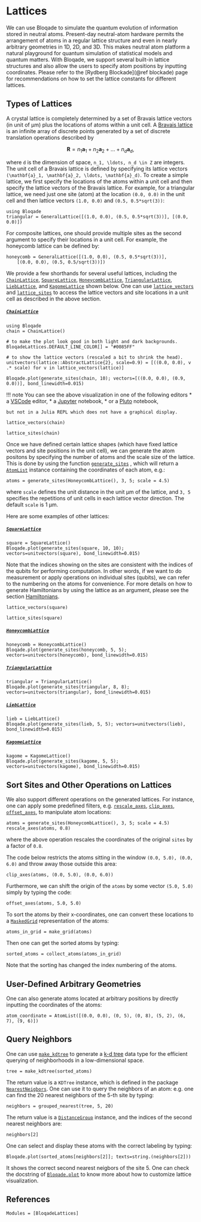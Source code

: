 # Lattices

We can use Bloqade to simulate the quantum evolution of information stored in neutral atoms. Present-day neutral-atom hardware permits the arrangement of atoms in a regular lattice structure and even in nearly arbitrary geometries in 1D, 2D, and 3D.
This makes neutral atom platform a natural playground for quantum simulation of statistical models and quantum matters. With Bloqade, we support several built-in lattice structures and also allow the users to specify atom positions by inputting coordinates.
Please refer to the [Rydberg Blockade](@ref blockade) page for recommendations on how to set the lattice constants for different lattices.

## Types of Lattices

A crystal lattice is completely determined by a set of Bravais lattice vectors (in unit of μm) plus the locations of atoms within a unit cell.
A [Bravais lattice](https://en.wikipedia.org/wiki/Bravais_lattice) is an infinite array of discrete points generated by a set of discrete translation operations described by
```math
\mathbf{R} = n_1 \mathbf{a}_1 + n_2 \mathbf{a}_2 + \ldots + n_d \mathbf{a}_d,
```
where ``d`` is the dimension of space, ``n_1, \ldots, n_d \in Z`` are integers.
The unit cell of a Bravais lattice is defined by specifying its lattice vectors ``(\mathbf{a}_1, \mathbf{a}_2, \ldots, \mathbf{a}_d)``.
To create a simple lattice, we first specify the locations of the atoms within a unit cell and then specify the lattice vectors of the Bravais lattice. For example, for a triangular lattice, we need just one site (atom) at the location `(0.0, 0.0)` in the unit cell and then lattice vectors `(1.0, 0.0)` and `(0.5, 0.5*sqrt(3))`:

```@repl quick-start
using Bloqade
triangular = GeneralLattice([(1.0, 0.0), (0.5, 0.5*sqrt(3))], [(0.0, 0.0)])
```

For composite lattices, one should provide multiple sites as the second argument to specify their locations in a unit cell. For example, the honeycomb lattice can be defined by:
```@repl quick-start
honeycomb = GeneralLattice([(1.0, 0.0), (0.5, 0.5*sqrt(3))],
    [(0.0, 0.0), (0.5, 0.5/sqrt(3))])
```


We provide a few shorthands for several useful lattices, including the [`ChainLattice`](@ref), [`SquareLattice`](@ref), [`HoneycombLattice`](@ref), [`TriangularLattice`](@ref), [`LiebLattice`](@ref), and [`KagomeLattice`](@ref) shown below. 
One can use [`lattice_vectors`](@ref) and [`lattice_sites`](@ref) to access the lattice vectors and site locations in a unit cell as described in the above section.

##### [`ChainLattice`](@ref)
```@example quick-start
using Bloqade
chain = ChainLattice()
```

```@example quick-start
# to make the plot look good in both light and dark backgrounds.
BloqadeLattices.DEFAULT_LINE_COLOR[] = "#0085FF"

# to show the lattice vectors (rescaled a bit to shrink the head).
unitvectors(lattice::AbstractLattice{2}, scale=0.9) = [((0.0, 0.0), v .* scale) for v in lattice_vectors(lattice)]

Bloqade.plot(generate_sites(chain, 10); vectors=[((0.0, 0.0), (0.9, 0.0))], bond_linewidth=0.015)
```

!!! note
    You can see the above visualization in one of the following editors
    * a [VSCode](https://github.com/julia-vscode/julia-vscode) editor,
    * a [Jupyter](https://github.com/JunoLab/Juno.jl) notebook,
    * or a [Pluto](https://github.com/fonsp/Pluto.jl) notebook,
    
    but not in a Julia REPL which does not have a graphical display.
    

```@example quick-start
lattice_vectors(chain)
```

```@example quick-start
lattice_sites(chain)
```

Once we have defined certain lattice shapes (which have fixed lattice vectors and site positions in the unit cell), we can generate the atom positons by 
specifying the number of atoms and the scale size of the lattice. 
This is done by using the function [`generate_sites`](@ref) , which will return a [`AtomList`](@ref) instance containing the coordinates of each atom, e.g.:  

```@example quick-start
atoms = generate_sites(HoneycombLattice(), 3, 5; scale = 4.5)
```
where `scale` defines the unit distance in the unit μm of the lattice, and `3, 5` specifies the repetitions of unit cells in each lattice vector direction. The default `scale` is 1 μm.

Here are some examples of other lattices:

##### [`SquareLattice`](@ref)
```@example quick-start
square = SquareLattice()
Bloqade.plot(generate_sites(square, 10, 10); vectors=unitvectors(square), bond_linewidth=0.015)
```

Note that the indices showing on the sites are consistent with the indices of the qubits for performing computation. 
In other words, if we want to do measurement or apply operations on individual sites (qubits), we can refer to the numbering on the atoms for convenience. 
For more details on how to generate Hamiltonians by using the lattice as an argument, please see the section [Hamiltonians](@ref).

```@example quick-start
lattice_vectors(square)
```
```@example quick-start
lattice_sites(square)
```

##### [`HoneycombLattice`](@ref)
```@example quick-start
honeycomb = HoneycombLattice()
Bloqade.plot(generate_sites(honeycomb, 5, 5); vectors=unitvectors(honeycomb), bond_linewidth=0.015)
```



##### [`TriangularLattice`](@ref)
```@example quick-start
triangular = TriangularLattice()
Bloqade.plot(generate_sites(triangular, 8, 8); vectors=unitvectors(triangular), bond_linewidth=0.015)
```


##### [`LiebLattice`](@ref)
```@example quick-start
lieb = LiebLattice()
Bloqade.plot(generate_sites(lieb, 5, 5); vectors=unitvectors(lieb), bond_linewidth=0.015)
```


##### [`KagomeLattice`](@ref)
```@example quick-start
kagome = KagomeLattice()
Bloqade.plot(generate_sites(kagome, 5, 5); vectors=unitvectors(kagome), bond_linewidth=0.015)
```


## Sort Sites and Other Operations on Lattices

We also support different operations on the generated lattices. For instance,  one can apply some predefined filters, e.g. [`rescale_axes`](@ref), [`clip_axes`](@ref), [`offset_axes`](@ref), to manipulate atom locations:

```@example quick-start
atoms = generate_sites(HoneycombLattice(), 3, 5; scale = 4.5)
rescale_axes(atoms, 0.8)
```
where the above operation rescales the coordinates of the original `sites` by a factor of `0.8`. 

The code below restricts the atoms sitting in the window `(0.0, 5.0), (0.0, 6.0)` and throw away those outside this area: 

```@example quick-start
clip_axes(atoms, (0.0, 5.0), (0.0, 6.0))
```

Furthermore, we can shift the origin of the `atoms` by some vector `(5.0, 5.0)` simply by typing the code:

```@example quick-start
offset_axes(atoms, 5.0, 5.0)
```


To sort the atoms by their x-coordinates, one can convert these locations to a [`MaskedGrid`](@ref) representation of the atoms:
```@example quick-start
atoms_in_grid = make_grid(atoms)
```

Then one can get the sorted atoms by typing:
```@example quick-start
sorted_atoms = collect_atoms(atoms_in_grid)
```

Note that the sorting has changed the index numbering of the atoms. 



## User-Defined Arbitrary Geometries

One can also generate atoms located at arbitrary positions by directly inputting the coordinates of the atoms:
```@repl quick-start
atom_coordinate = AtomList([(0.0, 0.0), (0, 5), (0, 8), (5, 2), (6, 7), (9, 6)])
```

## Query Neighbors

One can use [`make_kdtree`](@ref) to generate a [k-d tree](https://en.wikipedia.org/wiki/K-d_tree) data type for the efficient querying of neighborhoods in a low-dimensional space.
```@example quick-start
tree = make_kdtree(sorted_atoms)
```

The return value is a `KDTree` instance, which is defined in the package [`NearestNeigbors`](https://github.com/KristofferC/NearestNeighbors.jl). One can use it to query the neighbors of an atom: e.g. one can find the 20 nearest neighbors of the 5-th site by typing:
```@example quick-start
neighbors = grouped_nearest(tree, 5, 20)
```

The return value is a [`DistanceGroup`](@ref) instance, and the indices of the second nearest neighbors are:
```@example quick-start
neighbors[2]
```

One can select and display these atoms with the correct labeling by typing:
```@example quick-start
Bloqade.plot(sorted_atoms[neighbors[2]]; texts=string.(neighbors[2]))
```

It shows the correct second nearest neigbors of the site 5.
One can check the docstring of [`Bloqade.plot`](@ref) to know more about how to customize lattice visualization.

## References

```@autodocs
Modules = [BloqadeLattices]
```

